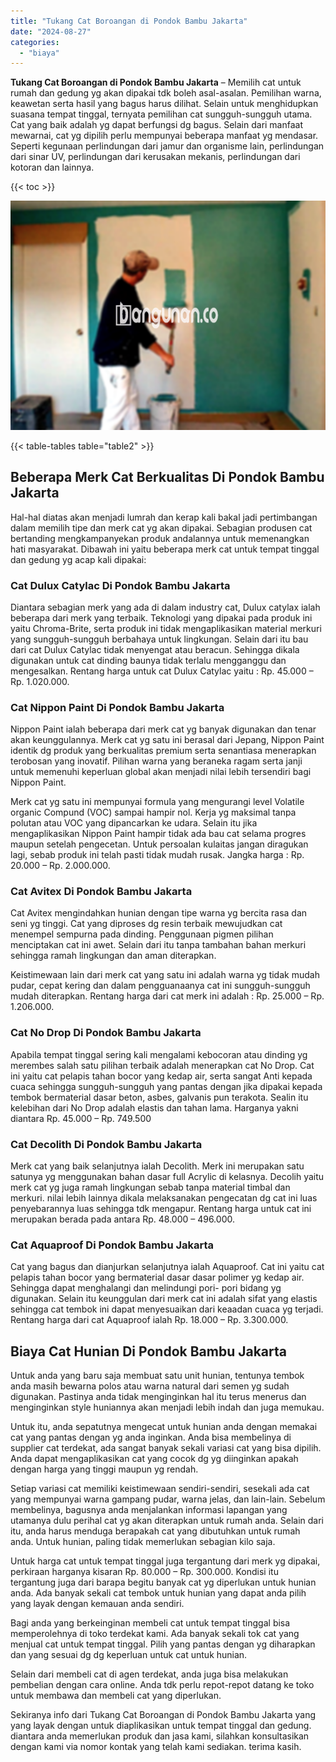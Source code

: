 ```yaml
---
title: "Tukang Cat Boroangan di Pondok Bambu Jakarta"
date: "2024-08-27"
categories: 
  - "biaya"
---
```


**Tukang Cat Boroangan di Pondok Bambu Jakarta** – Memilih cat untuk rumah dan gedung yg akan dipakai tdk boleh asal-asalan. Pemilihan warna, keawetan serta hasil yang bagus harus dilihat. Selain untuk menghidupkan suasana tempat tinggal, ternyata pemilihan cat sungguh-sungguh utama. Cat yang baik adalah yg dapat berfungsi dg bagus. Selain dari manfaat mewarnai, cat yg dipilih perlu mempunyai beberapa manfaat yg mendasar. Seperti kegunaan perlindungan dari jamur dan organisme lain, perlindungan dari sinar UV, perlindungan dari kerusakan mekanis, perlindungan dari kotoran dan lainnya.

{{< toc >}}

![Tukang Cat Boroangan di Pondok Bambu Jakarta](/images/jasa-cat-murah22.png)

{{< table-tables table="table2" >}}

## Beberapa Merk Cat Berkualitas Di Pondok Bambu Jakarta

Hal-hal diatas akan menjadi lumrah dan kerap kali bakal jadi pertimbangan dalam memilih tipe dan merk cat yg akan dipakai. Sebagian produsen cat bertanding mengkampanyekan produk andalannya untuk memenangkan hati masyarakat. Dibawah ini yaitu beberapa merk cat untuk tempat tinggal dan gedung yg acap kali dipakai:

### Cat Dulux Catylac Di Pondok Bambu Jakarta

Diantara sebagian merk yang ada di dalam industry cat, Dulux catylax ialah beberapa dari merk yang terbaik. Teknologi yang dipakai pada produk ini yaitu Chroma-Brite, serta produk ini tidak mengaplikasikan material merkuri yang sungguh-sungguh berbahaya untuk lingkungan. Selain dari itu bau dari cat Dulux Catylac tidak menyengat atau beracun. Sehingga dikala digunakan untuk cat dinding baunya tidak terlalu mengganggu dan mengesalkan. Rentang harga untuk cat Dulux Catylac yaitu : Rp. 45.000 – Rp. 1.020.000.

### Cat Nippon Paint Di Pondok Bambu Jakarta

Nippon Paint ialah beberapa dari merk cat yg banyak digunakan dan tenar akan keunggulannya. Merk cat yg satu ini berasal dari Jepang, Nippon Paint identik dg produk yang berkualitas premium serta senantiasa menerapkan terobosan yang inovatif. Pilihan warna yang beraneka ragam serta janji untuk memenuhi keperluan global akan menjadi nilai lebih tersendiri bagi Nippon Paint.

Merk cat yg satu ini mempunyai formula yang mengurangi level Volatile organic Compund (VOC) sampai hampir nol. Kerja yg maksimal tanpa polutan atau VOC yang dipancarkan ke udara. Selain itu jika mengaplikasikan Nippon Paint hampir tidak ada bau cat selama progres maupun setelah pengecetan. Untuk persoalan kulaitas jangan diragukan lagi, sebab produk ini telah pasti tidak mudah rusak. Jangka harga : Rp. 20.000 – Rp. 2.000.000.

### Cat Avitex Di Pondok Bambu Jakarta

Cat Avitex mengindahkan hunian dengan tipe warna yg bercita rasa dan seni yg tinggi. Cat yang diproses dg resin terbaik mewujudkan cat menempel sempurna pada dinding. Penggunaan pigmen pilihan menciptakan cat ini awet. Selain dari itu tanpa tambahan bahan merkuri sehingga ramah lingkungan dan aman diterapkan.

Keistimewaan lain dari merk cat yang satu ini adalah warna yg tidak mudah pudar, cepat kering dan dalam pengguanaanya cat ini sungguh-sungguh mudah diterapkan. Rentang harga dari cat merk ini adalah : Rp. 25.000 – Rp. 1.206.000.

### Cat No Drop Di Pondok Bambu Jakarta

Apabila tempat tinggal sering kali mengalami kebocoran atau dinding yg merembes salah satu pilihan terbaik adalah menerapkan cat No Drop. Cat ini yaitu cat pelapis tahan bocor yang kedap air, serta sangat Anti kepada cuaca sehingga sungguh-sungguh yang pantas dengan jika dipakai kepada tembok bermaterial dasar beton, asbes, galvanis pun terakota. Sealin itu kelebihan dari No Drop adalah elastis dan tahan lama. Harganya yakni diantara Rp. 45.000 – Rp. 749.500

### Cat Decolith Di Pondok Bambu Jakarta

Merk cat yang baik selanjutnya ialah Decolith. Merk ini merupakan satu satunya yg menggunakan bahan dasar full Acrylic di kelasnya. Decolih yaitu merk cat yg juga ramah lingkungan sebab tanpa material timbal dan merkuri. nilai lebih lainnya dikala melaksanakan pengecatan dg cat ini luas penyebarannya luas sehingga tdk mengapur. Rentang harga untuk cat ini merupakan berada pada antara Rp. 48.000 – 496.000.

### Cat Aquaproof Di Pondok Bambu Jakarta

Cat yang bagus dan dianjurkan selanjutnya ialah Aquaproof. Cat ini yaitu cat pelapis tahan bocor yang bermaterial dasar dasar polimer yg kedap air. Sehingga dapat menghalangi dan melindungi pori- pori bidang yg digunakan. Selain itu keunggulan dari merk cat ini adalah sifat yang elastis sehingga cat tembok ini dapat menyesuaikan dari keaadan cuaca yg terjadi. Rentang harga dari cat Aquaproof ialah Rp. 18.000 – Rp. 3.300.000.

## Biaya Cat Hunian Di Pondok Bambu Jakarta

Untuk anda yang baru saja membuat satu unit hunian, tentunya tembok anda masih bewarna polos atau warna natural dari semen yg sudah digunakan. Pastinya anda tidak menginginkan hal itu terus menerus dan menginginkan style huniannya akan menjadi lebih indah dan juga memukau.

Untuk itu, anda sepatutnya mengecat untuk hunian anda dengan memakai cat yang pantas dengan yg anda inginkan. Anda bisa membelinya di supplier cat terdekat, ada sangat banyak sekali variasi cat yang bisa dipilih. Anda dapat mengaplikasikan cat yang cocok dg yg diinginkan apakah dengan harga yang tinggi maupun yg rendah.

Setiap variasi cat memiliki keistimewaan sendiri-sendiri, sesekali ada cat yang mempunyai warna gampang pudar, warna jelas, dan lain-lain. Sebelum membelinya, bagusnya anda menjalankan informasi lapangan yang utamanya dulu perihal cat yg akan diterapkan untuk rumah anda. Selain dari itu, anda harus menduga berapakah cat yang dibutuhkan untuk rumah anda. Untuk hunian, paling tidak memerlukan sebagian kilo saja.

Untuk harga cat untuk tempat tinggal juga tergantung dari merk yg dipakai, perkiraan harganya kisaran Rp. 80.000 – Rp. 300.000. Kondisi itu tergantung juga dari barapa begitu banyak cat yg diperlukan untuk hunian anda. Ada banyak sekali cat tembok untuk hunian yang dapat anda pilih yang layak dengan kemauan anda sendiri.

Bagi anda yang berkeinginan membeli cat untuk tempat tinggal bisa memperolehnya di toko terdekat kami. Ada banyak sekali tok cat yang menjual cat untuk tempat tinggal. Pilih yang pantas dengan yg diharapkan dan yang sesuai dg dg keperluan untuk cat untuk hunian.

Selain dari membeli cat di agen terdekat, anda juga bisa melakukan pembelian dengan cara online. Anda tdk perlu repot-repot datang ke toko untuk membawa dan membeli cat yang diperlukan.

Sekiranya info dari Tukang Cat Boroangan di Pondok Bambu Jakarta yang yang layak dengan untuk diaplikasikan untuk tempat tinggal dan gedung. diantara anda memerlukan produk dan jasa kami, silahkan konsultasikan dengan kami via nomor kontak yang telah kami sediakan. terima kasih.

